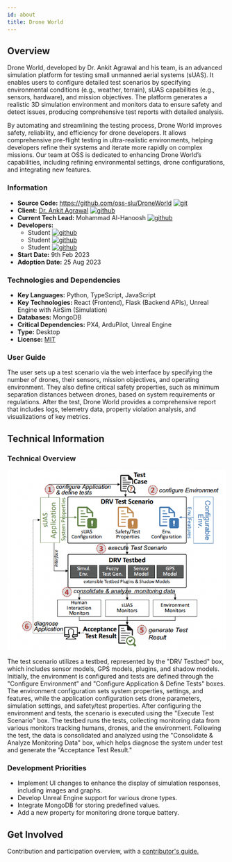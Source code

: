 ```yaml
---
id: about
title: Drone World
---
```


## Overview
Drone World, developed by Dr. Ankit Agrawal and his team, is an advanced simulation platform for testing small unmanned aerial systems (sUAS). It enables users to configure detailed test scenarios by specifying environmental conditions (e.g., weather, terrain), sUAS capabilities (e.g., sensors, hardware), and mission objectives. The platform generates a realistic 3D simulation environment and monitors data to ensure safety and detect issues, producing comprehensive test reports with detailed analysis.

By automating and streamlining the testing process, Drone World improves safety, reliability, and efficiency for drone developers. It allows comprehensive pre-flight testing in ultra-realistic environments, helping developers refine their systems and iterate more rapidly on complex missions. Our team at OSS is dedicated to enhancing Drone World’s capabilities, including refining environmental settings, drone configurations, and integrating new features.

### Information

- **Source Code:**  https://github.com/oss-slu/DroneWorld [<img src="/img/git-alt.svg" alt="git" width="25" height="25" />](https://github.com/oss-slu/DroneWorld)
- **Client:** [Dr. Ankit Agrawal](https://www.slu.edu/science-and-engineering/academics/computer-science/faculty-and-staff/ankit-agrawal.php) [<img src="/img/github.svg" alt="github" width="25" height="25" />](https://github.com/ankyAgrawal)
- **Current Tech Lead:** Mohammad Al-Hanoosh [<img src="/img/github.svg" alt="github" width="25" height="25" />](https://github.com/mohamdlog)  <!--[<img src="/img/linkedin.svg" alt="linkedin" width="25" height="25" />](https://www.linkedin.com/in/)-->
- **Developers:**
    - Student [<img src="/img/github.svg" alt="github" width="25" height="25" />](https://github.com/)
    - Student [<img src="/img/github.svg" alt="github" width="25" height="25" />](https://github.com/)
    - Student [<img src="/img/github.svg" alt="github" width="25" height="25" />](https://github.com/) 
- **Start Date:** 9th Feb 2023
- **Adoption Date:** 25 Aug 2023

### Technologies and Dependencies

- **Key Languages:** Python, TypeScript, JavaScript
- **Key Technologies:** React (Frontend), Flask (Backend APIs), Unreal Engine with AirSim (Simulation)
- **Databases:** MongoDB
- **Critical Dependencies:** PX4, ArduPilot, Unreal Engine
- **Type:** Desktop
- **License:** [MIT](https://opensource.org/license/mit)

### User Guide

The user sets up a test scenario via the web interface by specifying the number of drones, their sensors, mission objectives, and operating environment. They also define critical safety properties, such as minimum separation distances between drones, based on system requirements or regulations. After the test, Drone World provides a comprehensive report that includes logs, telemetry data, property violation analysis, and visualizations of key metrics.

## Technical Information

### Technical Overview

![Architecture](DroneWorld%20Architecture.png)

The test scenario utilizes a testbed, represented by the "DRV Testbed" box, which includes sensor models, GPS models, plugins, and shadow models. Initially, the environment is configured and tests are defined through the "Configure Environment" and "Configure Application & Define Tests" boxes. The environment configuration sets system properties, settings, and features, while the application configuration sets drone parameters, simulation settings, and safety/test properties. After configuring the environment and tests, the scenario is executed using the "Execute Test Scenario" box. The testbed runs the tests, collecting monitoring data from various monitors tracking humans, drones, and the environment. Following the test, the data is consolidated and analyzed using the "Consolidate & Analyze Monitoring Data" box, which helps diagnose the system under test and generate the "Acceptance Test Result."

### Development Priorities

- Implement UI changes to enhance the display of simulation responses, including images and graphs.
- Develop Unreal Engine support for various drone types.
- Integrate MongoDB for storing predefined values.
- Add a new property for monitoring drone torque battery.

## Get Involved

Contribution and participation overview, with a [contributor's guide.](https://github.com/oss-slu/DroneWorld/wiki/Contributing-Guide)